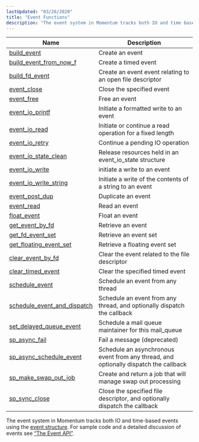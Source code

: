 ```yaml
---
lastUpdated: "03/26/2020"
title: "Event Functions"
description: "The event system in Momentum tracks both IO and time based events using the event structure For sample code and a detailed discussion of events see Section 1 3 3 The Event API..."
---
```



| Name                                                                                                                  | Description                                                                          |
|-----------------------------------------------------------------------------------------------------------------------|--------------------------------------------------------------------------------------|
| [build_event](/momentum/3/3-api/apis-build-event)                                 | Create an event                                                                      |
| [build_event_from_now_f](/momentum/3/3-api/apis-build-event-from-now-f)           | Create a timed event                                                                 |
| [build_fd_event](/momentum/3/3-api/apis-build-fd-event)                           | Create an event event relating to an open file descriptor                            |
| [event_close](/momentum/3/3-api/apis-event-close)                                 | Close the specified event                                                            |
| [event_free](/momentum/3/3-api/apis-event-free)                                   | Free an event                                                                        |
| [event_io_printf](/momentum/3/3-api/apis-event-io-printf)                         | Initiate a formatted write to an event                                               |
| [event_io_read](/momentum/3/3-api/apis-event-io-read)                             | Initiate or continue a read operation for a fixed length                             |
| [event_io_retry](/momentum/3/3-api/apis-event-io-retry)                           | Continue a pending IO operation                                                      |
| [event_io_state_clean](/momentum/3/3-api/apis-event-io-state-clean)               | Release resources held in an event_io_state structure                                |
| [event_io_write](/momentum/3/3-api/apis-event-io-write)                           | initiate a write to an event                                                         |
| [event_io_write_string](/momentum/3/3-api/apis-event-io-write-string)             | Initiate a write of the contents of a string to an event                             |
| [event_post_dup](/momentum/3/3-api/apis-event-post-dup)                           | Duplicate an event                                                                   |
| [event_read](/momentum/3/3-api/apis-event-read)                                   | Read an event                                                                        |
| [float_event](/momentum/3/3-api/apis-float-event)                                 | Float an event                                                                       |
| [get_event_by_fd](/momentum/3/3-api/apis-get-event-by-fd)                         | Retrieve an event                                                                    |
| [get_fd_event_set](/momentum/3/3-api/apis-get-fd-event-set)                       | Retrieve an event set                                                                |
| [get_floating_event_set](/momentum/3/3-api/apis-get-floating-event-set)           | Retrieve a floating event set                                                        |
| [clear_event_by_fd](/momentum/3/3-api/apis-clear-event-by-fd)                     | Clear the event related to the file descriptor                                       |
| [clear_timed_event](/momentum/3/3-api/apis-clear-timed-event)                     | Clear the specified timed event                                                      |
| [schedule_event](/momentum/3/3-api/apis-schedule-event)                           | Schedule an event from any thread                                                    |
| [schedule_event_and_dispatch](/momentum/3/3-api/apis-schedule-event-and-dispatch) | Schedule an event from any thread, and optionally dispatch the callback              |
| [set_delayed_queue_event](/momentum/3/3-api/apis-set-delayed-queue-event)         | Schedule a mail queue maintainer for this mail_queue                                 |
| [sp_async_fail](/momentum/3/3-api/apis-sp-async-fail)                             | Fail a message (deprecated)                                                          |
| [sp_async_schedule_event](/momentum/3/3-api/apis-sp-async-schedule-event)         | Schedule an asynchronous event from any thread, and optionally dispatch the callback |
| [sp_make_swap_out_job](/momentum/3/3-api/apis-sp-make-swap-out-job)               | Create and return a job that will manage swap out processing                         |
| [sp_sync_close](/momentum/3/3-api/apis-sp-sync-close)                             | Close the specified file descriptor, and optionally dispatch the callback            |

The event system in Momentum tracks both IO and time-based events using the [event structure](/momentum/3/3-api/structs-event). For sample code and a detailed discussion of events see [“The Event API”](/momentum/3/3-api/arch-primary-apis#arch.event).